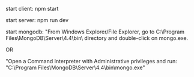start client: npm start

start server: npm run dev

start mongodb: 
   "From Windows Explorer/File Explorer, go to C:\Program Files\MongoDB\Server\4.4\bin\ directory and double-click on mongo.exe.
   
   OR 
   
   "Open a Command Interpreter with Administrative privileges and run: "C:\Program Files\MongoDB\Server\4.4\bin\mongo.exe"
